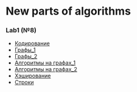 # New parts of algorithms
### Lab1 (№8)
- [Кодирование](https://github.com/necha143/algorithms_2sem/tree/main/lab1(8)) </br>
- [Графы_1](https://github.com/necha143/algorithms_2sem/tree/main/lab2(9)) </br>
- [Графы_2](https://github.com/necha143/algorithms_2sem/tree/main/lab3(10)) </br>
- [Алгоритмы на графах_1](https://github.com/necha143/algorithms_2sem/tree/main/lab4(11)) </br>
- [Алгоритмы на графах_2](https://github.com/necha143/algorithms_2sem/tree/main/lab5(12)) </br>
- [Хэширование](https://github.com/necha143/algorithms_2sem/tree/main/lab6(13)) </br>
- [Строки](https://github.com/necha143/algorithms_2sem/tree/main/lab7(14)) </br>
